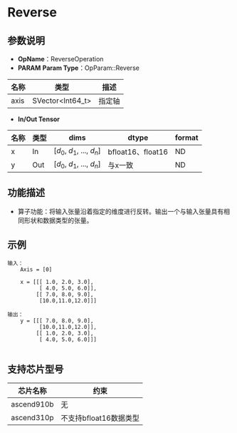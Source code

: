 # Reverse

## 参数说明

- **OpName**：ReverseOperation
- **PARAM**
  **Param Type**：OpParam::Reverse

| 名称 | 类型             | 描述   |
| ---- | ---------------- | ------ |
| axis | SVector<Int64_t> | 指定轴 |

- **In/Out Tensor**

| 名称 | 类型 | dims                             | dtype             | format |
| ---- | ---- | -------------------------------- | ----------------- | ------ |
| x    | In   | [$d_0$, $d_1$, ..., $d_n$] | bfloat16、float16 | ND     |
| y    | Out  | [$d_0$, $d_1$, ..., $d_n$] | 与x一致           | ND     |

## 功能描述

- 算子功能：将输入张量沿着指定的维度进行反转。输出一个与输入张量具有相同形状和数据类型的张量。

## 示例

```
输入：
    Axis = [0]

    x = [[[ 1.0, 2.0, 3.0],
          [ 4.0, 5.0, 6.0]],
         [[ 7.0, 8.0, 9.0],
          [10.0,11.0,12.0]]]

输出：
    y = [[[ 7.0, 8.0, 9.0],
          [10.0,11.0,12.0]],
         [[ 1.0, 2.0, 3.0],
          [ 4.0, 5.0, 6.0]]]
 
```

## 支持芯片型号

| 芯片名称   | 约束                   |
| ---------- | ---------------------- |
| ascend910b | 无                     |
| ascend310p | 不支持bfloat16数据类型 |

